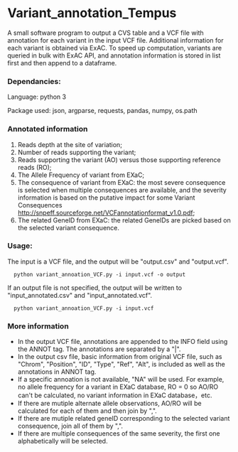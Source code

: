 # Variant_annotation_Tempus

A small software program to output a CVS table and a VCF file with annotation for each variant in the input VCF file. Additional information for each variant is obtained via ExAC. To speed up computation, variants are queried in bulk with ExAC API, and annotation information is stored in list first and then append to a dataframe. 


### Dependancies:
Language: python 3

Package used: json, argparse, requests, pandas, numpy, os.path

### Annotated information 
1. Reads depth at the site of variation; 
2. Number of reads supporting the variant; 
3. Reads supporting the variant (AO) versus those supporting reference reads (RO); 
4. The Allele Frequency of variant from EXaC;
5. The consequence of variant from EXaC: the most severe consequence is selected when multiple consequences are available, and the severity information is based on the putative impact for some Variant Consequences http://snpeff.sourceforge.net/VCFannotationformat_v1.0.pdf;
6. The related GeneID from EXaC: the related GeneIDs are picked based on the selected variant consequence.

### Usage: 

The input is a VCF file, and the output will be "output.csv" and "output.vcf".

      python variant_annoation_VCF.py -i input.vcf -o output


If an output file is not specified, the output will be written to "input_annotated.csv" and "input_annotated.vcf".
                 
      python variant_annoation_VCF.py -i input.vcf


### More information

- In the output VCF file, annotations are appended to the INFO field using the ANNOT tag. The annotations are separated by a "|".
- In the output csv file, basic information from original VCF file, such as "Chrom", "Position", "ID", "Type", "Ref", "Alt", is included as well as the annotations in ANNOT tag.
- If a specific annoation is not available, "NA" will be used. For example, no allele frequency for a variant in EXaC database, RO = 0 so AO/RO can't be calculated, no variant information in EXaC database，etc.  
- If there are mutiple alternate allele observations, AO/RO will be calculated for each of them and then join by ",".
- If there are mutiple related geneID corresponding to the selected variant consequence, join all of them by ",".
- If there are multiple consequences of the same severity, the first one alphabetically will be selected.





